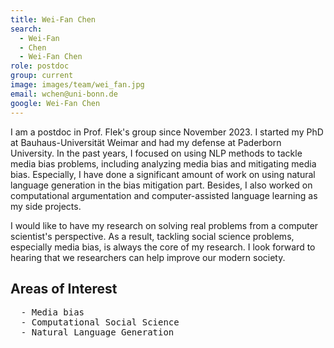 ```yaml
---
title: Wei-Fan Chen
search:
  - Wei-Fan
  - Chen
  - Wei-Fan Chen
role: postdoc
group: current
image: images/team/wei_fan.jpg
email: wchen@uni-bonn.de
google: Wei-Fan Chen
---
```


I am a postdoc in Prof. Flek's group since November 2023. I started my PhD at Bauhaus-Universität Weimar and had my defense at Paderborn University. In the past years, I focused on using NLP methods to tackle media bias problems, including analyzing media bias and mitigating media bias. Especially, I have done a significant amount of work on using natural language generation in the bias mitigation part. Besides, I also worked on computational argumentation and computer-assisted language learning as my side projects.

I would like to have my research on solving real problems from a computer scientist's perspective. As a result, tackling social science problems, especially media bias, is always the core of my research. I look forward to hearing that we researchers can help improve our modern society.


## Areas of Interest
  <pre>  - Media bias
  - Computational Social Science
  - Natural Language Generation
